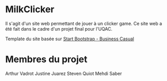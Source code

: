 # MilkClicker

Il s'agit d'un site web permettant de jouer à un clicker game. Ce site web a été fait dans le cadre d'un projet final pour l'UQAC.

Template du site basée sur [Start Bootstrap - Business Casual](https://startbootstrap.com/template-overviews/business-casual/)


# Membres du projet

Arthur Vadrot
Justine Juarez
Steven Quiot
Mehdi Saber
